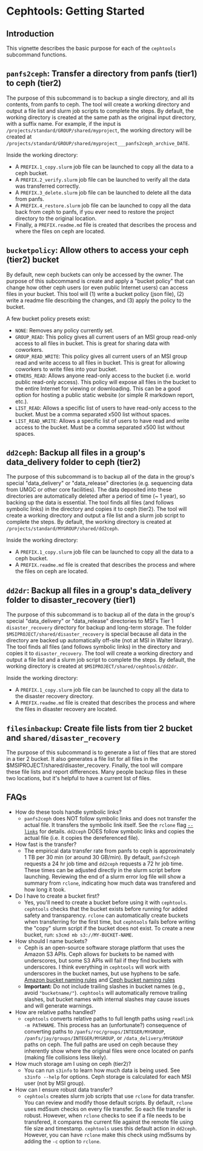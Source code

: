 # Cephtools: Getting Started

## Introduction

This vignette describes the basic purpose for each of the `cephtools` subcommand functions.

## `panfs2ceph`: Transfer a directory from panfs (tier1) to ceph (tier2)

The purpose of this subcommand is to backup a single directory, and all its contents, from panfs to ceph. The tool will create a working directory and output a file list and slurm job scripts to complete the steps. By default, the working directory is created at the same path as the original input directory, with a suffix name. For example, if the input is `/projects/standard/GROUP/shared/myproject`, the working directory will be created at `/projects/standard/GROUP/shared/myproject___panfs2ceph_archive_DATE`.

Inside the working directory:

- A `PREFIX.1_copy.slurm` job file can be launched to copy all the data to a ceph bucket.
- A `PREFIX.2_verify.slurm` job file can be launched to verify all the data was transferred correctly.
- A `PREFIX.3_delete.slurm` job file can be launched to delete all the data from panfs.
- A `PREFIX.4_restore.slurm` job file can be launched to copy all the data back from ceph to panfs, if you ever need to restore the project directory to the original location.
- Finally, a `PREFIX.readme.md` file is created that describes the process and where the files on ceph are located.

## `bucketpolicy`: Allow others to access your ceph (tier2) bucket

By default, new ceph buckets can only be accessed by the owner. The purpose of this subcommand is create and apply a "bucket policy" that can change how other ceph users (or even public Internet users) can access files in your bucket. This tool will (1) write a bucket policy (json file), (2) write a readme file describing the changes, and (3) apply the policy to the bucket.

A few bucket policy presets exist:

- `NONE`: Removes any policy currently set.
- `GROUP_READ`: This policy gives all current users of an MSI group read-only access to all files in bucket. This is great for sharing data with coworkers.
- `GROUP_READ_WRITE`: This policy gives all current users of an MSI group read and write access to all files in bucket. This is great for allowing coworkers to write files into your bucket.
- `OTHERS_READ`: Allows anyone read-only access to the bucket (i.e. world public read-only access). This policy will expose all files in the bucket to the entire Internet for viewing or downloading. This can be a good option for hosting a public static website (or simple R markdown report, etc.).
- `LIST_READ`: Allows a specific list of users to have read-only access to the bucket. Must be a comma separated x500 list without spaces.
- `LIST_READ_WRITE`: Allows a specific list of users to have read and write access to the bucket. Must be a comma separated x500 list without spaces.

## `dd2ceph`: Backup all files in a group's data_delivery folder to ceph (tier2)

The purpose of this subcommand is to backup all of the data in the group's special "data_delivery" or "data_release" directories (e.g. sequencing data from UMGC or other core facilities). The data deposited into these directories are automatically deleted after a period of time (~ 1 year), so backing up the data is essential. The tool finds all files (and follows symbolic links) in the directory and copies it to ceph (tier2). The tool will create a working directory and output a file list and a slurm job script to complete the steps. By default, the working directory is created at `/projects/standard/MYGROUP/shared/dd2ceph`.

Inside the working directory:

- A `PREFIX.1_copy.slurm` job file can be launched to copy all the data to a ceph bucket.
- A `PREFIX.readme.md` file is created that describes the process and where the files on ceph are located.

## `dd2dr`: Backup all files in a group's data_delivery folder to disaster_recovery (tier1)

The purpose of this subcommand is to backup all of the data in the group's special "data_delivery" or "data_release" directories to MSI's Tier 1 `disaster_recovery` directory for backup and long-term storage. The folder `$MSIPROJECT/shared/disaster_recovery` is special because all data in the directory are backed up automatically off-site (not at MSI in Walter library). The tool finds all files (and follows symbolic links) in the directory and copies it to `disaster_recovery`. The tool will create a working directory and output a file list and a slurm job script to complete the steps. By default, the working directory is created at `$MSIPROJECT/shared/cephtools/dd2dr`.

Inside the working directory:

- A `PREFIX.1_copy.slurm` job file can be launched to copy all the data to the disaster recovery directory.
- A `PREFIX.readme.md` file is created that describes the process and where the files in disaster recovery are located.

## `filesinbackup`: Create file lists from tier 2 bucket and `shared/disaster_recovery`

The purpose of this subcommand is to generate a list of files that are stored in a tier 2 bucket. It also generates a file list for all files in the $MSIPROJECT/shared/disaster_recovery. Finally, the tool will compare these file lists and report differences. Many people backup files in these two locations, but it's helpful to have a current list of files.  

## FAQs

- How do these tools handle symbolic links?
  - `panfs2ceph` does NOT follow symbolic links and does not transfer the actual file. It transfers the symbolic link itself. See the `rclone` flag [`--links`](https://rclone.org/local/#links-l) for details. `dd2ceph` DOES follow symbolic links and copies the actual file (i.e. it copies the dereferenced file).
- How fast is the transfer?
  - The empirical data transfer rate from panfs to ceph is approximately 1 TB per 30 min (or around 30 GB/min). By default, `panfs2ceph` requests a 24 hr job time and `dd2ceph` requests a 72 hr job time. These times can be adjusted directly in the slurm script before launching. Reviewing the end of a slurm error log file will show a summary from `rclone`, indicating how much data was transfered and how long it took.
- Do I have to create a bucket first?
  - Yes, you'll need to create a bucket before using it with `cephtools`. `cephtools` checks that the bucket exists before running for added safety and transparency. `rclone` can automatically create buckets when transferring for the first time, but `cephtools` fails before writing the "copy" slurm script if the bucket does not exist. To create a new bucket, run: `s3cmd mb s3://MY-BUCKET-NAME`.
- How should I name buckets?
  - Ceph is an open-source software storage platform that uses the Amazon S3 APIs. Ceph allows for buckets to be named with underscores, but some S3 APIs will fail if they find buckets with underscores. I think everything in `cephtools` will work with underscores in the bucket names, but use hyphens to be safe. [Amazon bucket naming rules](https://docs.aws.amazon.com/AmazonS3/latest/userguide/bucketnamingrules.html) and [Ceph bucket naming rules](https://docs.ceph.com/en/latest/radosgw/s3/bucketops/)
  - **Important:** Do not include trailing slashes in bucket names (e.g., avoid `"bucketname/"`). `cephtools` will automatically remove trailing slashes, but bucket names with internal slashes may cause issues and will generate warnings.
- How are relative paths handled?
  - `cephtools` converts relative paths to full length paths using `readlink -m PATHNAME`. This process has an (unfortunate?) consequence of converting paths to `/panfs/roc/groups/INTEGER/MYGROUP`, `/panfs/jay/groups/INTEGER/MYGROUP`, or `/data_delivery/MYGROUP` paths on ceph. The full paths are used on ceph because they inherently show where the original files were once located on panfs (making file collisions less likely).
- How much storage am I using on ceph (tier2)?
  - You can run `s3info` to learn how much data is being used. See `s3info --help` for options. Ceph storage is calculated for each MSI user (not by MSI group).
- How can I ensure robust data transfer?
  - `cephtools` creates slurm job scripts that use `rclone` for data transfer. You can review and modify those default scripts. By default, `rclone` uses md5sum checks on every file transfer. So each file transfer is robust. However, when `rclone` checks to see if a file needs to be transfered, it compares the current file against the remote file using file size and timestamp. `cephtools` uses this default action in `dd2ceph`. However, you can have `rclone` make this check using md5sums by adding the `-c` option to `rclone`.
